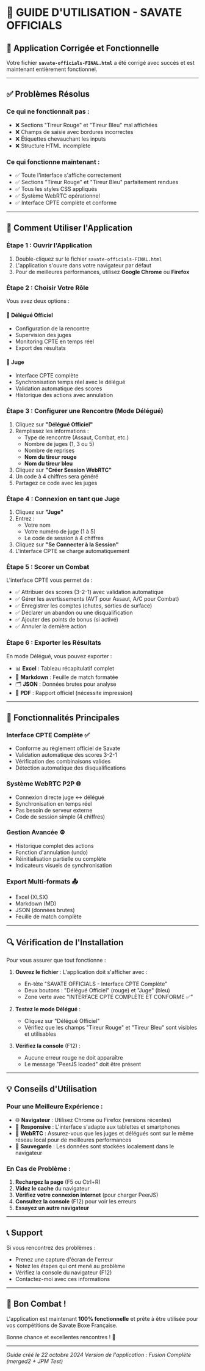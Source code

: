 # 📖 GUIDE D'UTILISATION - SAVATE OFFICIALS

## 🎯 Application Corrigée et Fonctionnelle

Votre fichier **`savate-officials-FINAL.html`** a été corrigé avec succès et est maintenant entièrement fonctionnel.

---

## ✅ Problèmes Résolus

### Ce qui ne fonctionnait pas :
- ❌ Sections "Tireur Rouge" et "Tireur Bleu" mal affichées
- ❌ Champs de saisie avec bordures incorrectes
- ❌ Étiquettes chevauchant les inputs
- ❌ Structure HTML incomplète

### Ce qui fonctionne maintenant :
- ✅ Toute l'interface s'affiche correctement
- ✅ Sections "Tireur Rouge" et "Tireur Bleu" parfaitement rendues
- ✅ Tous les styles CSS appliqués
- ✅ Système WebRTC opérationnel
- ✅ Interface CPTE complète et conforme

---

## 🚀 Comment Utiliser l'Application

### Étape 1 : Ouvrir l'Application
1. Double-cliquez sur le fichier `savate-officials-FINAL.html`
2. L'application s'ouvre dans votre navigateur par défaut
3. Pour de meilleures performances, utilisez **Google Chrome** ou **Firefox**

### Étape 2 : Choisir Votre Rôle

Vous avez deux options :

#### 🔴 Délégué Officiel
- Configuration de la rencontre
- Supervision des juges
- Monitoring CPTE en temps réel
- Export des résultats

#### 🔵 Juge
- Interface CPTE complète
- Synchronisation temps réel avec le délégué
- Validation automatique des scores
- Historique des actions avec annulation

### Étape 3 : Configurer une Rencontre (Mode Délégué)

1. Cliquez sur **"Délégué Officiel"**
2. Remplissez les informations :
   - Type de rencontre (Assaut, Combat, etc.)
   - Nombre de juges (1, 3 ou 5)
   - Nombre de reprises
   - **Nom du tireur rouge**
   - **Nom du tireur bleu**
3. Cliquez sur **"Créer Session WebRTC"**
4. Un code à 4 chiffres sera généré
5. Partagez ce code avec les juges

### Étape 4 : Connexion en tant que Juge

1. Cliquez sur **"Juge"**
2. Entrez :
   - Votre nom
   - Votre numéro de juge (1 à 5)
   - Le code de session à 4 chiffres
3. Cliquez sur **"Se Connecter à la Session"**
4. L'interface CPTE se charge automatiquement

### Étape 5 : Scorer un Combat

L'interface CPTE vous permet de :
- ✅ Attribuer des scores (3-2-1) avec validation automatique
- ✅ Gérer les avertissements (AVT pour Assaut, A/C pour Combat)
- ✅ Enregistrer les comptes (chutes, sorties de surface)
- ✅ Déclarer un abandon ou une disqualification
- ✅ Ajouter des points de bonus (si activé)
- ✅ Annuler la dernière action

### Étape 6 : Exporter les Résultats

En mode Délégué, vous pouvez exporter :
- 📊 **Excel** : Tableau récapitulatif complet
- 📝 **Markdown** : Feuille de match formatée
- 🗂️ **JSON** : Données brutes pour analyse
- 📄 **PDF** : Rapport officiel (nécessite impression)

---

## 🎨 Fonctionnalités Principales

### Interface CPTE Complète ✅
- Conforme au règlement officiel de Savate
- Validation automatique des scores 3-2-1
- Vérification des combinaisons valides
- Détection automatique des disqualifications

### Système WebRTC P2P 🌐
- Connexion directe juge ↔ délégué
- Synchronisation en temps réel
- Pas besoin de serveur externe
- Code de session simple (4 chiffres)

### Gestion Avancée ⚙️
- Historique complet des actions
- Fonction d'annulation (undo)
- Réinitialisation partielle ou complète
- Indicateurs visuels de synchronisation

### Export Multi-formats 📤
- Excel (XLSX)
- Markdown (MD)
- JSON (données brutes)
- Feuille de match complète

---

## 🔍 Vérification de l'Installation

Pour vous assurer que tout fonctionne :

1. **Ouvrez le fichier** : L'application doit s'afficher avec :
   - En-tête "SAVATE OFFICIALS - Interface CPTE Complète"
   - Deux boutons : "Délégué Officiel" (rouge) et "Juge" (bleu)
   - Zone verte avec "INTERFACE CPTE COMPLÈTE ET CONFORME ✅"

2. **Testez le mode Délégué** :
   - Cliquez sur "Délégué Officiel"
   - Vérifiez que les champs "Tireur Rouge" et "Tireur Bleu" sont visibles et utilisables

3. **Vérifiez la console** (F12) :
   - Aucune erreur rouge ne doit apparaître
   - Le message "PeerJS loaded" doit être présent

---

## 💡 Conseils d'Utilisation

### Pour une Meilleure Expérience :
- 🌐 **Navigateur** : Utilisez Chrome ou Firefox (versions récentes)
- 📱 **Responsive** : L'interface s'adapte aux tablettes et smartphones
- 🔌 **WebRTC** : Assurez-vous que les juges et délégués sont sur le même réseau local pour de meilleures performances
- 💾 **Sauvegarde** : Les données sont stockées localement dans le navigateur

### En Cas de Problème :
1. **Rechargez la page** (F5 ou Ctrl+R)
2. **Videz le cache** du navigateur
3. **Vérifiez votre connexion internet** (pour charger PeerJS)
4. **Consultez la console** (F12) pour voir les erreurs
5. **Essayez un autre navigateur**

---

## 📞 Support

Si vous rencontrez des problèmes :
- Prenez une capture d'écran de l'erreur
- Notez les étapes qui ont mené au problème
- Vérifiez la console du navigateur (F12)
- Contactez-moi avec ces informations

---

## 🎉 Bon Combat !

L'application est maintenant **100% fonctionnelle** et prête à être utilisée pour vos compétitions de Savate Boxe Française.

Bonne chance et excellentes rencontres ! 🥊

---

*Guide créé le 22 octobre 2024*
*Version de l'application : Fusion Complète (merged2 + JPM Test)*
